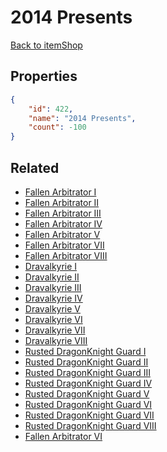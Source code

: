 # 2014 Presents

<no description available>

[Back to itemShop](../item-shops.md)

## Properties

```json
{
    "id": 422,
    "name": "2014 Presents",
    "count": -100
}
```

## Related

- [Fallen Arbitrator I](../items/13378-fallen-arbitrator-i.md)
- [Fallen Arbitrator II](../items/13379-fallen-arbitrator-ii.md)
- [Fallen Arbitrator III](../items/13380-fallen-arbitrator-iii.md)
- [Fallen Arbitrator IV](../items/13381-fallen-arbitrator-iv.md)
- [Fallen Arbitrator V](../items/13382-fallen-arbitrator-v.md)
- [Fallen Arbitrator VII](../items/13384-fallen-arbitrator-vii.md)
- [Fallen Arbitrator VIII](../items/13385-fallen-arbitrator-viii.md)
- [Dravalkyrie I](../items/13386-dravalkyrie-i.md)
- [Dravalkyrie II](../items/13387-dravalkyrie-ii.md)
- [Dravalkyrie III](../items/13388-dravalkyrie-iii.md)
- [Dravalkyrie IV](../items/13389-dravalkyrie-iv.md)
- [Dravalkyrie V](../items/13390-dravalkyrie-v.md)
- [Dravalkyrie VI](../items/13391-dravalkyrie-vi.md)
- [Dravalkyrie VII](../items/13392-dravalkyrie-vii.md)
- [Dravalkyrie VIII](../items/13393-dravalkyrie-viii.md)
- [Rusted DragonKnight Guard I](../items/13394-rusted-dragonknight-guard-i.md)
- [Rusted DragonKnight Guard II](../items/13395-rusted-dragonknight-guard-ii.md)
- [Rusted DragonKnight Guard III](../items/13396-rusted-dragonknight-guard-iii.md)
- [Rusted DragonKnight Guard IV](../items/13397-rusted-dragonknight-guard-iv.md)
- [Rusted DragonKnight Guard V](../items/13398-rusted-dragonknight-guard-v.md)
- [Rusted DragonKnight Guard VI](../items/13399-rusted-dragonknight-guard-vi.md)
- [Rusted DragonKnight Guard VII](../items/13400-rusted-dragonknight-guard-vii.md)
- [Rusted DragonKnight Guard VIII](../items/13401-rusted-dragonknight-guard-viii.md)
- [Fallen Arbitrator VI](../items/13383-fallen-arbitrator-vi.md)

